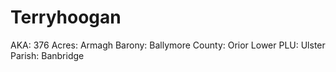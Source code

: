 # Terryhoogan

AKA: 376
Acres: Armagh
Barony: Ballymore
County: Orior Lower
PLU: Ulster
Parish: Banbridge